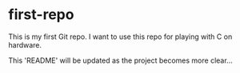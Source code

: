 # first-repo
This is my first Git repo. I want to use this repo for playing with C on hardware.

This 'README' will be updated as the project becomes more clear...
